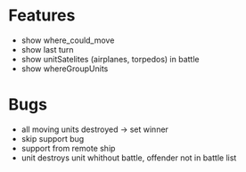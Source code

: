 Features
=======
- show where_could_move
- show last turn
- show unitSatelites (airplanes, torpedos) in battle
- show whereGroupUnits

Bugs
=======
- all moving units destroyed -> set winner
- skip support bug
- support from remote ship
- unit destroys unit whithout battle, offender not in battle list

